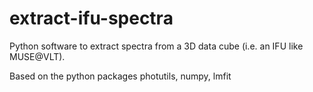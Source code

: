 # extract-ifu-spectra
Python software to extract spectra from a 3D data cube (i.e. an IFU like MUSE@VLT).


Based on the python packages photutils, numpy, lmfit
